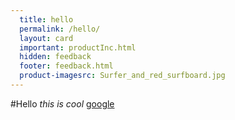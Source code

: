 ```yaml
---
  title: hello
  permalink: /hello/
  layout: card
  important: productInc.html
  hidden: feedback
  footer: feedback.html
  product-imagesrc: Surfer_and_red_surfboard.jpg
---
```

#Hello
*this is cool*
[google](http://www.google.com/)
